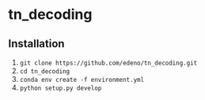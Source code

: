 # tn_decoding


## Installation
1. ```git clone https://github.com/edeno/tn_decoding.git```
2. ```cd tn_decoding```
3. ```conda env create -f environment.yml```
3. ```python setup.py develop```
